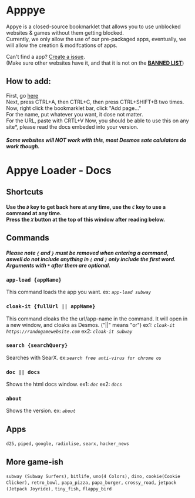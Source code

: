 # Apppye
Appye is a closed-source bookmarklet that allows you to use unblocked websites &amp; games without them getting blocked.<br />
Currently, we only allow the use of our pre-packaged apps, eventually, we will allow the creation & modifcations of apps.
<br />

Can't find a app? [Create a issue](https://github.com/KUKHUA/Apppye/issues/new?assignees=&labels=&projects=&template=app-game-request.md&title=%5BAPP%5D).<br />
(Make sure other websites have it, and that it is not on the [**BANNED LIST**](https://github.com/KUKHUA/Apppye/blob/main/BANNEDLIST.md))
## How to add:
First, go [here](https://raw.githubusercontent.com/KUKHUA/Apppye/main/bookmarklet.js)
<br />
Next, press CTRL+A, then CTRL+C, then press CTRL+SHIFT+B two times.
<br />
Now, right click the bookmarklet bar, click "Add page..."
<br />
For the name, put whatever you want, it dose not matter.
<br />
For the URL, paste with CRTL+V
Now, you should be able to use this on any site*, please read the docs embeded into your version.
##### *Some websites will **NOT** work with this, most Desmos sate calulators do work though.*

# Appye Loader - Docs
## Shortcuts
#### Use the *`D`* key to get back here at any time, use the *`C`* key to use a command at any time. <br /> Press the *`X`* button at the top of this window after reading below.
## Commands
##### Please note `{` and `}` must be removed when entering a command, <br /> aswell do not include anything in `(` and `)` only include the first word. Arguments with *`*`* after them are optional.
### `app-load {appName}`
This command loads the app you want. ex: *`app-load subway`*
### `cloak-it {fullUrl || appName}`
This command cloaks the the url/app-name in the command. It will open in a new window, and cloaks as Desmos. ("||" means "or") ex1: *`cloak-it https://randogamewebsite.com`* ex2: *`cloak-it subway`*
### `search {searchQuery}`
Searches with SearX.
ex:*`search free anti-virus for chrome os`* 
### `doc || docs`
Shows the html docs window. ex1: *`doc`* ex2: *`docs`*
### `about`
Shows the version. ex: *`about`*
## Apps
`d25,`
`piped,`
`google,`
`radiolise,`
`searx,`
`hacker_news`
## More game-ish
`subway (Subway Surfers),`
`bitlife,`
`uno(4 Colors),`
`dino,`
`cookie(Cookie Clicker),`
`retro_bowl,`
`papa_pizza,`
`papa_burger,`
`crossy_road,`
`jetpack (Jetpack Joyride),`
`tiny_fish,`
`flappy_bird`

